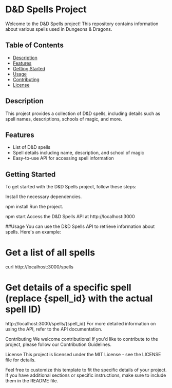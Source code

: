 # D&D Spells Project

Welcome to the D&D Spells project! This repository contains information about various spells used in Dungeons & Dragons.

## Table of Contents

- [Description](#description)
- [Features](#features)
- [Getting Started](#getting-started)
- [Usage](#usage)
- [Contributing](#contributing)
- [License](#license)

## Description

This project provides a collection of D&D spells, including details such as spell names, descriptions, schools of magic, and more.

## Features

- List of D&D spells
- Spell details including name, description, and school of magic
- Easy-to-use API for accessing spell information

## Getting Started

To get started with the D&D Spells project, follow these steps:

Install the necessary dependencies.

npm install
Run the project.

npm start
Access the D&D Spells API at http://localhost:3000

##Usage
You can use the D&D Spells API to retrieve information about spells. Here's an example:

# Get a list of all spells
curl http://localhost:3000/spells

# Get details of a specific spell (replace {spell_id} with the actual spell ID)
http://localhost:3000/spells/{spell_id}
For more detailed information on using the API, refer to the API documentation.

Contributing
We welcome contributions! If you'd like to contribute to the project, please follow our Contribution Guidelines.

License
This project is licensed under the MIT License - see the LICENSE file for details.




Feel free to customize this template to fit the specific details of your project. If you have additional sections or specific instructions, make sure to include them in the README file.
